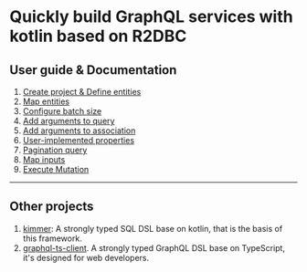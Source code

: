 # Quickly build GraphQL services with kotlin based on R2DBC

## User guide & Documentation

1. [Create project & Define entities](./doc/entities.md)
2. [Map entities](./doc/entity-mapper.md)
3. [Configure batch size](./doc/batch-size.md)
4. [Add arguments to query](./doc/query-arguments.md)
5. [Add arguments to association](./doc/association-arguments.md)
6. [User-implemented properties](./doc/user-implementation.md)
7. [Pagination query](./doc/pagination.md)
8. [Map inputs](./doc/input-mapper.md)
9. [Execute Mutation](./doc/mutation.md)
-----------

## Other projects
1. [kimmer](https://github.com/babyfish-ct/kimmer): A strongly typed SQL DSL base on kotlin, that is the basis of this framework.
2. [graphql-ts-client](https://github.com/babyfish-ct/graphql-ts-client). A strongly typed GraphQL DSL base on TypeScript, it's designed for web developers.
